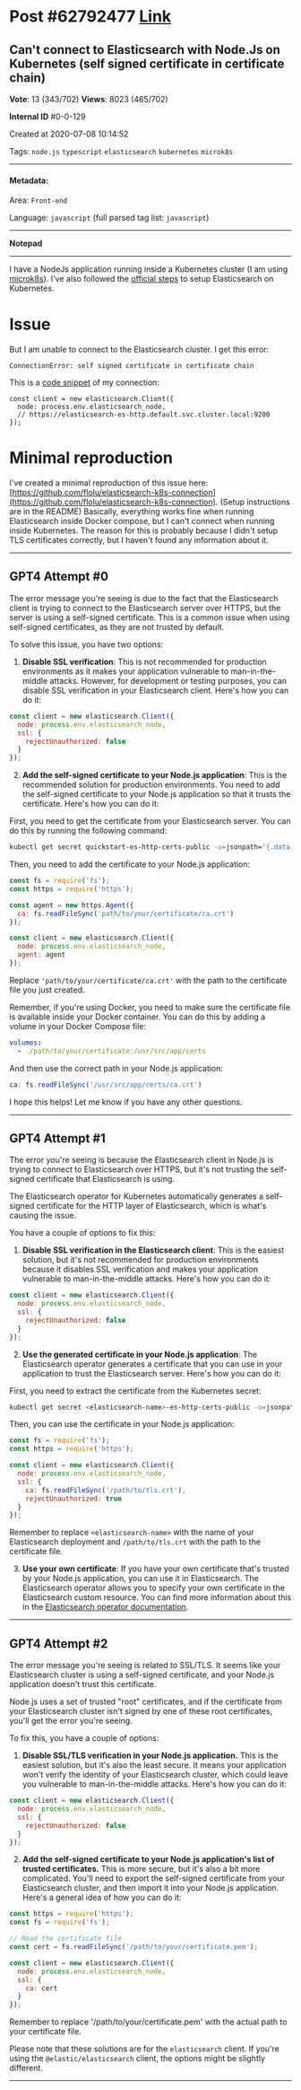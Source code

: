 
# Post \#62792477 [Link](https://stackoverflow.com/questions/62792477/)

## Can't connect to Elasticsearch with Node.Js on Kubernetes (self signed certificate in certificate chain)

**Vote**: 13 (343/702) **Views**: 8023 (465/702) 

**Internal ID** \#0-0-129

Created at 2020-07-08 10:14:52

Tags: `node.js` `typescript` `elasticsearch` `kubernetes` `microk8s`

----------

#### Metadata:

Area: `Front-end`

Language: `javascript` (full parsed tag list: `javascript`)

----------

**Notepad**


----------

I have a NodeJs application running inside a Kubernetes cluster (I am using [microk8s](https://microk8s.io/)). I've also followed the [official steps](https://www.elastic.co/guide/en/cloud-on-k8s/current/k8s-quickstart.html) to setup Elasticsearch on Kubernetes.

# Issue


But I am unable to connect to the Elasticsearch cluster. I get this error:
```
ConnectionError: self signed certificate in certificate chain
```

This is a [code snippet](https://github.com/flolu/elasticsearch-k8s-connection/blob/e5c321d7727dc026ec1af14a7dcea44a1874d14b/search/index.ts#L4) of my connection:
```
const client = new elasticsearch.Client({
  node: process.env.elasticsearch_node,
  // https://elasticsearch-es-http.default.svc.cluster.local:9200
});
```


# Minimal reproduction


I've created a minimal reproduction of this issue here: [https://github.com/flolu/elasticsearch-k8s-connection](https://github.com/flolu/elasticsearch-k8s-connection). (Setup instructions are in the README)
Basically, everything works fine when running Elasticsearch inside Docker compose, but I can't connect when running inside Kubernetes.
The reason for this is probably because I didn't setup TLS certificates correctly, but I haven't found any information about it. 


----------
        
## GPT4 Attempt \#0

The error message you're seeing is due to the fact that the Elasticsearch client is trying to connect to the Elasticsearch server over HTTPS, but the server is using a self-signed certificate. This is a common issue when using self-signed certificates, as they are not trusted by default.

To solve this issue, you have two options:

1. **Disable SSL verification**: This is not recommended for production environments as it makes your application vulnerable to man-in-the-middle attacks. However, for development or testing purposes, you can disable SSL verification in your Elasticsearch client. Here's how you can do it:

```javascript
const client = new elasticsearch.Client({
  node: process.env.elasticsearch_node,
  ssl: {
    rejectUnauthorized: false
  }
});
```

2. **Add the self-signed certificate to your Node.js application**: This is the recommended solution for production environments. You need to add the self-signed certificate to your Node.js application so that it trusts the certificate. Here's how you can do it:

First, you need to get the certificate from your Elasticsearch server. You can do this by running the following command:

```bash
kubectl get secret quickstart-es-http-certs-public -o=jsonpath='{.data.ca\.crt}' | base64 --decode > ca.crt
```

Then, you need to add the certificate to your Node.js application:

```javascript
const fs = require('fs');
const https = require('https');

const agent = new https.Agent({
  ca: fs.readFileSync('path/to/your/certificate/ca.crt')
});

const client = new elasticsearch.Client({
  node: process.env.elasticsearch_node,
  agent: agent
});
```

Replace `'path/to/your/certificate/ca.crt'` with the path to the certificate file you just created.

Remember, if you're using Docker, you need to make sure the certificate file is available inside your Docker container. You can do this by adding a volume in your Docker Compose file:

```yaml
volumes:
  - ./path/to/your/certificate:/usr/src/app/certs
```

And then use the correct path in your Node.js application:

```javascript
ca: fs.readFileSync('/usr/src/app/certs/ca.crt')
```

I hope this helps! Let me know if you have any other questions.

--------

## GPT4 Attempt \#1

The error you're seeing is because the Elasticsearch client in Node.js is trying to connect to Elasticsearch over HTTPS, but it's not trusting the self-signed certificate that Elasticsearch is using.

The Elasticsearch operator for Kubernetes automatically generates a self-signed certificate for the HTTP layer of Elasticsearch, which is what's causing the issue. 

You have a couple of options to fix this:

1. **Disable SSL verification in the Elasticsearch client**: This is the easiest solution, but it's not recommended for production environments because it disables SSL verification and makes your application vulnerable to man-in-the-middle attacks. Here's how you can do it:

```javascript
const client = new elasticsearch.Client({
  node: process.env.elasticsearch_node,
  ssl: {
    rejectUnauthorized: false
  }
});
```

2. **Use the generated certificate in your Node.js application**: The Elasticsearch operator generates a certificate that you can use in your application to trust the Elasticsearch server. Here's how you can do it:

First, you need to extract the certificate from the Kubernetes secret:

```bash
kubectl get secret <elasticsearch-name>-es-http-certs-public -o=jsonpath='{.data.tls\.crt}' | base64 --decode > tls.crt
```

Then, you can use the certificate in your Node.js application:

```javascript
const fs = require('fs');
const https = require('https');

const client = new elasticsearch.Client({
  node: process.env.elasticsearch_node,
  ssl: {
    ca: fs.readFileSync('/path/to/tls.crt'),
    rejectUnauthorized: true
  }
});
```

Remember to replace `<elasticsearch-name>` with the name of your Elasticsearch deployment and `/path/to/tls.crt` with the path to the certificate file.

3. **Use your own certificate**: If you have your own certificate that's trusted by your Node.js application, you can use it in Elasticsearch. The Elasticsearch operator allows you to specify your own certificate in the Elasticsearch custom resource. You can find more information about this in the [Elasticsearch operator documentation](https://www.elastic.co/guide/en/cloud-on-k8s/current/k8s-tls-certificates.html).

--------

## GPT4 Attempt \#2

The error message you're seeing is related to SSL/TLS. It seems like your Elasticsearch cluster is using a self-signed certificate, and your Node.js application doesn't trust this certificate.

Node.js uses a set of trusted "root" certificates, and if the certificate from your Elasticsearch cluster isn't signed by one of these root certificates, you'll get the error you're seeing.

To fix this, you have a couple of options:

1. **Disable SSL/TLS verification in your Node.js application.** This is the easiest solution, but it's also the least secure. It means your application won't verify the identity of your Elasticsearch cluster, which could leave you vulnerable to man-in-the-middle attacks. Here's how you can do it:

```javascript
const client = new elasticsearch.Client({
  node: process.env.elasticsearch_node,
  ssl: {
    rejectUnauthorized: false
  }
});
```

2. **Add the self-signed certificate to your Node.js application's list of trusted certificates.** This is more secure, but it's also a bit more complicated. You'll need to export the self-signed certificate from your Elasticsearch cluster, and then import it into your Node.js application. Here's a general idea of how you can do it:

```javascript
const https = require('https');
const fs = require('fs');

// Read the certificate file
const cert = fs.readFileSync('/path/to/your/certificate.pem');

const client = new elasticsearch.Client({
  node: process.env.elasticsearch_node,
  ssl: {
    ca: cert
  }
});
```

Remember to replace '/path/to/your/certificate.pem' with the actual path to your certificate file.

Please note that these solutions are for the `elasticsearch` client. If you're using the `@elastic/elasticsearch` client, the options might be slightly different.

--------
